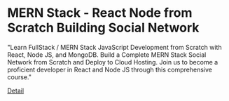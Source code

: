 # MERN Stack - React Node from Scratch Building Social Network

"Learn FullStack / MERN Stack JavaScript Development from Scratch with React, Node JS, and MongoDB. Build a Complete MERN Stack Social Network from Scratch and Deploy to Cloud Hosting. Join us to become a proficient developer in React and Node JS through this comprehensive course." 

[Detail](https://eduitfree.com/courses/mern-stack-react-node-from-scratch-building-social-network)